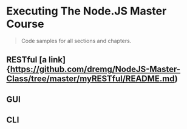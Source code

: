 # Executing The Node.JS Master Course

> Code samples for all sections and chapters.

## RESTful [a link] {https://github.com/dremg/NodeJS-Master-Class/tree/master/myRESTful/README.md)

## GUI

## CLI


